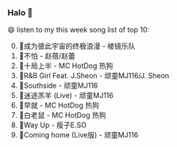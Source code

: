 

### Halo 👋

😄 listen to my this week song list of top 10:

0. 🌈成为彼此宇宙的终极浪漫 - 棱镜乐队
1. 🌈不怕 - 赵蓓/赵蕾
2. 🌈十局上半 - MC HotDog 热狗
3. 🌈R&B Girl Feat. J.Sheon - 顽童MJ116/J. Sheon
4. 🌈Southside - 顽童MJ116
5. 🌈迷途羔羊 (Live) - 顽童MJ116
6. 🌈早就 - MC HotDog 热狗
7. 🌈白老鼠 - MC HotDog 热狗
8. 🌈Way Up - 瘦子E.SO
9. 🌈Coming home (Live版) - 顽童MJ116

